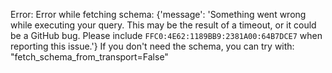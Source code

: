Error: Error while fetching schema: {'message': 'Something went wrong while executing your query. This may be the result of a timeout, or it could be a GitHub bug. Please include `FFC0:4E62:1189BB9:2381A00:64B7DCE7` when reporting this issue.'}
If you don't need the schema, you can try with: "fetch_schema_from_transport=False"

